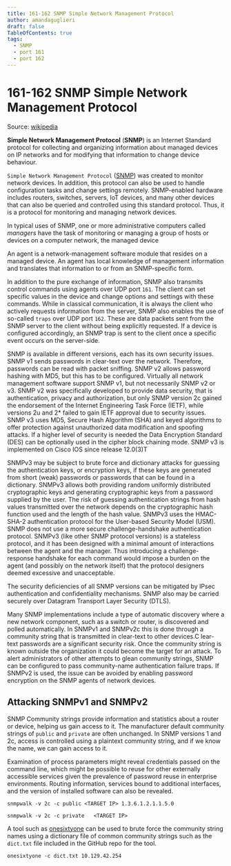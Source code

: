 ```yaml
---
title: 161-162 SNMP Simple Network Management Protocol 
author: amandaguglieri
draft: false
TableOfContents: true
tags:
  - SNMP
  - port 161
  - port 162
---
```


# 161-162 SNMP Simple Network Management Protocol 

Source: [wikipedia](https://en.wikipedia.org/wiki/Simple_Network_Management_Protocol)

**Simple Network Management Protocol** (**SNMP**) is an Internet Standard protocol for collecting and organizing information about managed devices on IP networks and for modifying that information to change device behaviour.

`Simple Network Management Protocol` ([SNMP](https://datatracker.ietf.org/doc/html/rfc1157)) was created to monitor network devices. In addition, this protocol can also be used to handle configuration tasks and change settings remotely. SNMP-enabled hardware includes routers, switches, servers, IoT devices, and many other devices that can also be queried and controlled using this standard protocol. Thus, it is a protocol for monitoring and managing network devices.

In typical uses of SNMP, one or more administrative computers called _managers_ have the task of monitoring or managing a group of hosts or devices on a computer network, the managed device

An agent is a network-management software module that resides on a managed device. An agent has local knowledge of management information and translates that information to or from an SNMP-specific form. 

In addition to the pure exchange of information, SNMP also transmits control commands using agents over UDP port `161`. The client can set specific values in the device and change options and settings with these commands. While in classical communication, it is always the client who actively requests information from the server, SNMP also enables the use of so-called `traps` over UDP port `162`. These are data packets sent from the SNMP server to the client without being explicitly requested. If a device is configured accordingly, an SNMP trap is sent to the client once a specific event occurs on the server-side.

SNMP is available in different versions, each has its own security issues. SNMP v1 sends passwords in clear-text over the network. Therefore, passwords can be read with packet sniffing. SNMP v2 allows password hashing with MD5, but this has to be configured. Virtually all network management software support SNMP v1, but not necessarily SNMP v2 or v3. SNMP v2 was specifically developed to provide data security, that is authentication, privacy and authorization, but only SNMP version 2c gained the endorsement of the Internet Engineering Task Force (IETF), while versions 2u and 2* failed to gain IETF approval due to security issues. SNMP v3 uses MD5, Secure Hash Algorithm (SHA) and keyed algorithms to offer protection against unauthorized data modification and spoofing attacks. If a higher level of security is needed the Data Encryption Standard (DES) can be optionally used in the cipher block chaining mode. SNMP v3 is implemented on Cisco IOS since release 12.0(3)T

SNMPv3 may be subject to brute force and dictionary attacks for guessing the authentication keys, or encryption keys, if these keys are generated from short (weak) passwords or passwords that can be found in a dictionary. SNMPv3 allows both providing random uniformly distributed cryptographic keys and generating cryptographic keys from a password supplied by the user. The risk of guessing authentication strings from hash values transmitted over the network depends on the cryptographic hash function used and the length of the hash value. SNMPv3 uses the HMAC-SHA-2 authentication protocol for the User-based Security Model (USM). SNMP does not use a more secure challenge-handshake authentication protocol. SNMPv3 (like other SNMP protocol versions) is a stateless protocol, and it has been designed with a minimal amount of interactions between the agent and the manager. Thus introducing a challenge-response handshake for each command would impose a burden on the agent (and possibly on the network itself) that the protocol designers deemed excessive and unacceptable.

The security deficiencies of all SNMP versions can be mitigated by IPsec authentication and confidentiality mechanisms. SNMP also may be carried securely over Datagram Transport Layer Security (DTLS).

Many SNMP implementations include a type of automatic discovery where a new network component, such as a switch or router, is discovered and polled automatically. In SNMPv1 and SNMPv2c this is done through a community string that is transmitted in clear-text to other devices.C lear-text passwords are a significant security risk. Once the community string is known outside the organization it could become the target for an attack. To alert administrators of other attempts to glean community strings, SNMP can be configured to pass community-name authentication failure traps.  If SNMPv2 is used, the issue can be avoided by enabling password encryption on the SNMP agents of network devices. 


## Attacking SNMPv1 and SNMPv2

SNMP Community strings provide information and statistics about a router or device, helping us gain access to it. The manufacturer default community strings of `public` and `private` are often unchanged. In SNMP versions 1 and 2c, access is controlled using a plaintext community string, and if we know the name, we can gain access to it.

Examination of process parameters might reveal credentials passed on the command line, which might be possible to reuse for other externally accessible services given the prevalence of password reuse in enterprise environments. Routing information, services bound to additional interfaces, and the version of installed software can also be revealed.

```shell-session
snmpwalk -v 2c -c public <TARGET IP> 1.3.6.1.2.1.1.5.0
```

```shell-session
snmpwalk -v 2c -c private   <TARGET IP>
```


A tool such as [onesixtyone](https://github.com/trailofbits/onesixtyone) can be used to brute force the community string names using a dictionary file of common community strings such as the `dict.txt` file included in the GitHub repo for the tool.

```shell-session
onesixtyone -c dict.txt 10.129.42.254
```

